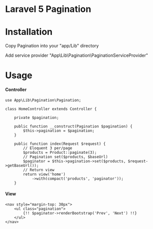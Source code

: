# Laravel 5 Pagination

# Installation

Copy Pagination into your "app/Lib" directory

Add service provider "App\Lib\Pagination\PaginationServiceProvider"

# Usage

#### Controller
```
use App\Lib\Pagination\Pagination;

class HomeController extends Controller {

    private $pagination;

    public function __construct(Pagination $pagination) {
        $this->pagination = $pagination;
    }

	public function index(Request $request) {
	    // Eloquent 3 per/page
	    $products = Product::paginate(3);
	    // Pagination set($products, $baseUrl)
        $paginator = $this->pagination->set($products, $request->getBaseUrl());
        // Return view
        return view('home')
            ->with(compact('products', 'paginator'));
	}

```


#### View

```
<nav style="margin-top: 30px">
    <ul class="pagination">
        {!! $paginator->renderBootstrap('Prev', 'Next') !!}
    </ul>
</nav>
```

